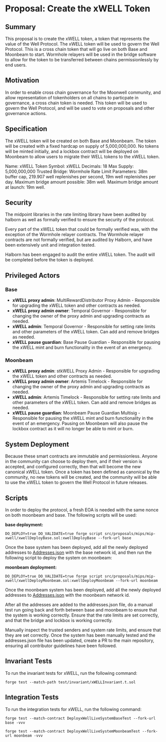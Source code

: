 # Proposal: Create the xWELL Token

## Summary

This proposal is to create the xWELL token, a token that represents the value of
the Well Protocol. The xWELL token will be used to govern the Well Protocol.
This is a cross chain token that will go live on both Base and Moonbeam to
start. Wormhole relayers will be used in the bridge software to allow for the
token to be transferred between chains permissionlessly by end users.

## Motivation

In order to enable cross chain governance for the Moonwell community, and allow
representation of tokenholders on all chains to particpate in governance, a
cross chain token is needed. This token will be used to govern the Well
Protocol, and will be used to vote on proposals and other governance actions.

## Specification

The xWELL token will be created on both Base and Moonbeam. The token will be
created with a fixed hardcap on supply of 5,000,000,000. No tokens will be
minted initially, and a lockbox contract will be deployed on Moonbeam to allow
users to migrate their WELL tokens to the xWELL token.

Name: xWELL Token Symbol: xWELL Decimals: 18 Max Supply: 5,000,000,000 Trusted
Bridge: Wormhole Rate Limit Parameters: 38m buffer cap, 219.907 well replenishes
per second, 19m well replenishes per day. Maximum bridge amount possible: 38m
well. Maximum bridge amount at launch: 19m well.

## Security

The midpoint libraries in the rate limiting library have been audited by halborn
as well as formally verified to ensure the security of the protocol.

Every part of the xWELL token that could be formally verified was, with the
exception of the Wormhole relayer contracts. The Wormhole relayer contracts are
not formally verified, but are audited by Halborn, and have been extensively
unit and integration tested.

Halborn has been engaged to audit the entire xWELL token. The audit will be
completed before the token is deployed.

## Privileged Actors

### Base

- **xWELL proxy admin**: MultiRewardDistributor Proxy Admin - Responsible for
  upgrading the xWELL token and other contracts as needed.
- **xWELL proxy admin owner**: Temporal Governor - Responsible for changing the
  owner of the proxy admin and upgrading contracts as needed.
- **xWELL admin**: Temporal Governor - Responsible for setting rate limits and
  other parameters of the xWELL token. Can add and remove bridges as needed.
- **xWELL pause guardian**: Base Pause Guardian - Responsible for pausing the
  xWELL mint and burn functionality in the event of an emergency.

### Moonbeam

- **xWELL proxy admin**: stkWELL Proxy Admin - Responsible for upgrading the
  xWELL token and other contracts as needed.
- **xWELL proxy admin owner**: Artemis Timelock - Responsible for changing the
  owner of the proxy admin and upgrading contracts as needed.
- **xWELL admin**: Artemis Timelock - Responsible for setting rate limits and
  other parameters of the xWELL token. Can add and remove bridges as needed.
- **xWELL pause guardian**: Moonbeam Pause Guardian Multisig - Responsible for
  pausing the xWELL mint and burn functionality in the event of an emergency.
  Pausing on Moonbeam will also pause the lockbox contract as it will no longer
  be able to mint or burn.

## System Deployment

Because these smart contracts are immutable and permissionless. Anyone in the
community can choose to deploy them, and if their version is accepted, and
configured correctly, then that will become the new canonical xWELL token. Once
a token has been defined as canonical by the community, no new tokens will be
created, and the community will be able to use the xWELL token to govern the
Well Protocol in future releases.

## Scripts

In order to deploy the protocol, a fresh EOA is needed with the same nonce on
both moonbeam and base. The following scripts will be used:

**base deployment:**

```
DO_DEPLOY=true DO_VALIDATE=true forge script src/proposals/mips/mip-xwell/xwellDeployBase.sol:xwellDeployBase --fork-url base
```

Once the base system has been deployed, add all the newly deployed addresses to
[Addresses.json](./../../../../utils/Addresses.json) with the base network id,
and then run the following script to deploy the system on moonbeam:

**moonbeam deployment:**

```
DO_DEPLOY=true DO_VALIDATE=true forge script src/proposals/mips/mip-xwell/xwellDeployMoonbeam.sol:xwellDeployMoonbeam --fork-url moonbeam
```

Once the moonbeam system has been deployed, add all the newly deployed addresses
to [Addresses.json](./../../../../utils/Addresses.json) with the moonbeam
network id.

After all the addresses are added to the addresses.json file, do a manual test
run going back and forth between base and moonbeam to ensure that the system is
working correctly. Ensure that the rate limits are set correctly, and that the
bridge and lockbox is working correctly.

Manually inspect the trusted senders and system rate limits, and ensure that
they are set correctly. Once the system has been manually tested and the
addresses.json file has been updated, create a PR to the main repository,
ensuring all contributor guidelines have been followed.

## Invariant Tests

To run the invariant tests for xWELL, run the following command:

```
forge test --match-path test/invariant/xWELLInvariant.t.sol
```

## Integration Tests

To run the integration tests for xWELL, run the following command:

```
forge test --match-contract DeployxWellLiveSystemBaseTest --fork-url base -vvv
```

```
forge test --match-contract DeployxWellLiveSystemMoonbeamTest --fork-url moonbeam -vvv
```
